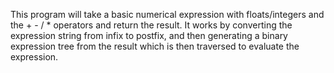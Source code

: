 This program will take a basic numerical expression with floats/integers and the + - / * operators and return the result. It works by converting the expression string from infix to postfix, and then generating a binary expression tree from the result which is then traversed to evaluate the expression.